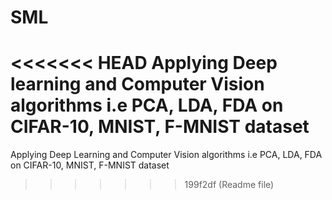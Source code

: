# SML
<<<<<<< HEAD
Applying Deep learning and Computer Vision algorithms i.e PCA, LDA, FDA on CIFAR-10, MNIST, F-MNIST dataset
=======
Applying Deep Learning and Computer Vision algorithms i.e PCA, LDA, FDA on CIFAR-10, MNIST, F-MNIST dataset
>>>>>>> 199f2df (Readme file)
